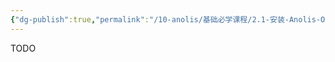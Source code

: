 ```yaml
---
{"dg-publish":true,"permalink":"/10-anolis/基础必学课程/2.1-安装-Anolis-OS系统/","dgPassFrontmatter":true}
---
```


TODO